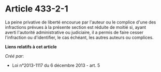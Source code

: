 # Article 433-2-1

La peine privative de liberté encourue par l'auteur ou le complice d'une des infractions prévues à la présente section est
réduite de moitié si, ayant averti l'autorité administrative ou judiciaire, il a permis de faire cesser l'infraction ou
d'identifier, le cas échéant, les autres auteurs ou complices.

**Liens relatifs à cet article**

_Créé par_:

  - Loi n°2013-1117 du 6 décembre 2013 - art. 5
